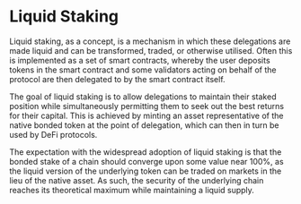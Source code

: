 # Liquid Staking

Liquid staking, as a concept, is a mechanism in which these delegations are made liquid and can be transformed, traded, or otherwise utilised. Often this is implemented as a set of smart contracts, whereby the user deposits tokens in the smart contract and some validators acting on behalf of the protocol are then delegated to by the smart contract itself.

The goal of liquid staking is to allow delegations to maintain their staked position while simultaneously permitting them to seek out the best returns for their capital. This is achieved by minting an asset representative of the native bonded token at the point of delegation, which can then in turn be used by DeFi protocols.

The expectation with the widespread adoption of liquid staking is that the bonded stake of a chain should converge upon some value near 100%, as the liquid version of the underlying token can be traded on markets in the lieu of the native asset. As such, the security of the underlying chain reaches its theoretical maximum while maintaining a liquid supply.
